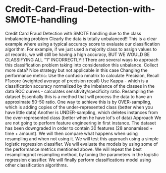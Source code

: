 # Credit-Card-Fraud-Detection-with-SMOTE-handling
Credit Card Fraud Detection with SMOTE handling due to the class imbalancing problem
Clearly the data is totally unbalanced!!
This is a clear example where using a typical accuracy score to evaluate our classification algorithm. For example, if we just used a majority class to assign values to all records, we will still be having a high accuracy, BUT WE WOULD BE CLASSIFYING ALL "1" INCORRECTLY!!
There are several ways to approach this classification problem taking into consideration this unbalance.
Collect more data? Nice strategy but not applicable in this case
Changing the performance metric:
Use the confusio nmatrix to calculate Precision, Recall
F1score (weighted average of precision recall)
Use Kappa - which is a classification accuracy normalized by the imbalance of the classes in the data
ROC curves - calculates sensitivity/specificity ratio.
Resampling the dataset
Essentially this is a method that will process the data to have an approximate 50-50 ratio.
One way to achieve this is by OVER-sampling, which is adding copies of the under-represented class (better when you have little data)
Another is UNDER-sampling, which deletes instances from the over-represented class (better when he have lot's of data)
Approach
We are not going to perform feature engineering in first instance. The dataset has been downgraded in order to contain 30 features (28 anonamised + time + amount).
We will then compare what happens when using resampling and when not using it. We will test this approach using a simple logistic regression classifier.
We will evaluate the models by using some of the performance metrics mentioned above.
We will repeat the best resampling/not resampling method, by tuning the parameters in the logistic regression classifier.
We will finally perform classifications model using other classification algorithms.
